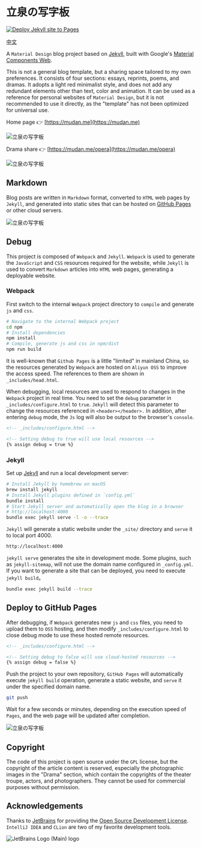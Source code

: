 # 立泉の写字板

[![Deploy Jekyll site to Pages](https://github.com/apqx/apqx.github.io/actions/workflows/jekyll.yml/badge.svg)](https://github.com/apqx/apqx.github.io/actions/workflows/jekyll.yml)

[中文](README_CN.md)

A `Material Design` blog project based on [Jekyll](https://jekyllrb.com), built with Google's [Material Components Web](https://github.com/material-components/material-components-web).

This is not a general blog template, but a sharing space tailored to my own preferences. It consists of four sections: essays, reprints, poems, and dramas. It adopts a light red minimalist style, and does not add any redundant elements other than text, color and animation. It can be used as a reference for personal websites of `Material Design`, but it is not recommended to use it directly, as the "template" has not been optimized for universal use.

Home page 👉 [https://mudan.me](https://mudan.me)

![立泉の写字板](https://apqx-host.oss-cn-hangzhou.aliyuncs.com/blog/screenshots/index.webp)

Drama share 👉 [https://mudan.me/opera](https://mudan.me/opera)

![立泉の写字板](https://apqx-host.oss-cn-hangzhou.aliyuncs.com/blog/screenshots/index_opera.webp)

## Markdown

Blog posts are written in `Markdown` format, converted to `HTML` web pages by `Jekyll`, and generated into static sites that can be hosted on [GitHub Pages](https://pages.github.com) or other cloud servers.

![立泉の写字板](https://apqx-host.oss-cn-hangzhou.aliyuncs.com/blog/screenshots/essay.webp)

## Debug

This project is composed of `Webpack` and `Jekyll`. `Webpack` is used to generate the `JavaScript` and `CSS` resources required for the website, while `Jekyll` is used to convert `Markdown` articles into `HTML` web pages, generating a deployable website.

### Webpack

First switch to the internal `Webpack` project directory to `compile` and generate `js` and `css`.

```sh
# Navigate to the internal Webpack project
cd npm
# Install dependencies
npm install
# Compile, generate js and css in npm/dist
npm run build
```

It is well-known that `Github Pages` is a little "limited" in mainland China, so the resources generated by `Webpack` are hosted on `Aliyun OSS` to improve the access speed. The references to them are shown in `_includes/head.html`.

When debugging, local resources are used to respond to changes in the `Webpack` project in real time. You need to set the `debug` parameter in `_includes/configure.html` to `true`. `Jekyll` will detect this parameter to change the resources referenced in `<header></header>.` In addition, after entering `debug` mode, the `Js` log will also be output to the browser's `console`.

```html
<!-- _includes/configure.html -->

<!-- Setting debug to true will use local resources -->
{% assign debug = true %}
```

### Jekyll

Set up [Jekyll](https://jekyllrb.com/docs/installation/macos/) and run a local development server:

```sh
# Install Jekyll by homebrew on macOS
brew install jekyll
# Install Jekyll plugins defined in `config.yml`
bundle install
# Start Jekyll server and automatically open the blog in a browser
# http://localhost:4000
bundle exec jekyll serve -l -o --trace
```

`Jekyll` will generate a static website under the `_site/` directory and `serve` it to local port 4000.

```sh
http://localhost:4000
```

`jekyll serve` generates the site in development mode. Some plugins, such as `jekyll-sitemap`, will not use the domain name configured in `_config.yml`. If you want to generate a site that can be deployed, you need to execute `jekyll build`。

```sh
bundle exec jekyll build --trace
```

## Deploy to GitHub Pages

After debugging, if `Webpack` generates new `js` and `css` files, you need to upload them to `OSS` hosting, and then modify `_includes/configure.html` to close debug mode to use these hosted remote resources.

```html
<!-- _includes/configure.html -->

<!-- Setting debug to false will use cloud-hosted resources -->
{% assign debug = false %}
```

Push the project to your own repository, `GitHub Pages` will automatically execute `jekyll build` operation, generate a static website, and `serve` it under the specified domain name.

```sh
git push
```

Wait for a few seconds or minutes, depending on the execution speed of `Pages`, and the web page will be updated after completion.

![立泉の写字板](https://apqx-host.oss-cn-hangzhou.aliyuncs.com/blog/screenshots/index_phone.webp)

## Copyright

The code of this project is open source under the `GPL` license, but the copyright of the article content is reserved, especially the photographic images in the "Drama" section, which contain the copyrights of the theater troupe, actors, and photographers. They cannot be used for commercial purposes without permission.

## Acknowledgements

Thanks to [JetBrains](https://www.jetbrains.com) for providing the [Open Source Development License](https://www.jetbrains.com/community/opensource/#support). `IntelliJ IDEA` and `CLion` are two of my favorite development tools.

![JetBrains Logo (Main) logo](https://resources.jetbrains.com/storage/products/company/brand/logos/jb_beam.svg)